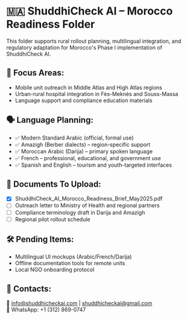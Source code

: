 # 🇲🇦 ShuddhiCheck AI – Morocco Readiness Folder

This folder supports rural rollout planning, multilingual integration, and regulatory adaptation for Morocco's Phase I implementation of ShuddhiCheck AI.

## 📌 Focus Areas:
- Mobile unit outreach in Middle Atlas and High Atlas regions
- Urban-rural hospital integration in Fès-Meknès and Souss-Massa
- Language support and compliance education materials

## 🗣️ Language Planning:
- ✅ Modern Standard Arabic (official, formal use)
- ✅ Amazigh (Berber dialects) – region-specific support
- ✅ Moroccan Arabic (Darija) – primary spoken language
- ✅ French – professional, educational, and government use
- ✅ Spanish and English – tourism and youth-targeted interfaces

## 📁 Documents To Upload:
- [x] ShuddhiCheck_AI_Morocco_Readiness_Brief_May2025.pdf
- [ ] Outreach letter to Ministry of Health and regional partners
- [ ] Compliance terminology draft in Darija and Amazigh
- [ ] Regional pilot rollout schedule

## 🛠️ Pending Items:
- Multilingual UI mockups (Arabic/French/Darija)
- Offline documentation tools for remote units
- Local NGO onboarding protocol

## 👥 Contacts:
📧 info@shuddhicheckai.com | shuddhicheckai@gmail.com  
📱 WhatsApp: +1 (312) 869-0747
